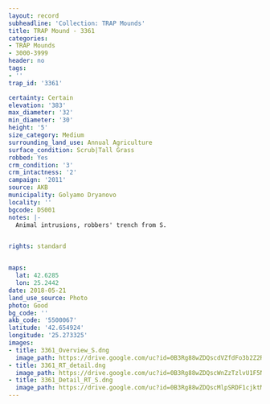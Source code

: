 ```yaml
---
layout: record
subheadline: 'Collection: TRAP Mounds'
title: TRAP Mound - 3361
categories:
- TRAP Mounds
- 3000-3999
header: no
tags:
- ''
trap_id: '3361'

certainty: Certain
elevation: '383'
max_diameter: '32'
min_diameter: '30'
height: '5'
size_category: Medium
surrounding_land_use: Annual Agriculture
surface_condition: Scrub|Tall Grass
robbed: Yes
crm_condition: '3'
crm_intactness: '2'
campaign: '2011'
source: AKB
municipality: Golyamo Dryanovo
locality: ''
bgcode: DS001
notes: |-
  Animal intrusions, robbers' trench from S.


rights: standard


maps:
  lat: 42.6285
  lon: 25.2442
date: 2018-05-21
land_use_source: Photo
photo: Good
bg_code: ''
akb_code: '5500067'
latitude: '42.654924'
longitude: '25.273325'
images:
- title: 3361_Overview_S.dng
  image_path: https://drive.google.com/uc?id=0B3Rg88wZDQscdVZfdFo3b2Z2RjA
- title: 3361_RT_detail.dng
  image_path: https://drive.google.com/uc?id=0B3Rg88wZDQscWnZzTzlvU1F5N1U
- title: 3361_Detail_RT_S.dng
  image_path: https://drive.google.com/uc?id=0B3Rg88wZDQscMlpSRDF1cjktMUE
---
```

